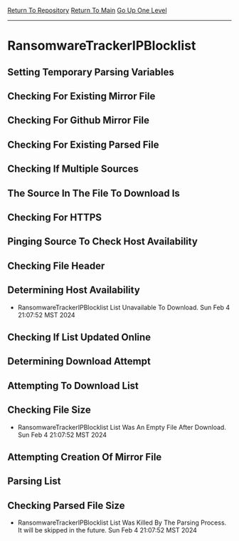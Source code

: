 [Return To Repository](https://github.com/DigitalWarrior/piholeparser/)
[Return To Main](https://github.com/DigitalWarrior/piholeparser/blob/master/RecentRunLogs/Mainlog.md)
[Go Up One Level](https://github.com/DigitalWarrior/piholeparser/blob/master/RecentRunLogs/TopLevelScripts/30-Processing-External-Blacklists.md)
____________________________________
# RansomwareTrackerIPBlocklist
## Setting Temporary Parsing Variables
## Checking For Existing Mirror File
## Checking For Github Mirror File
## Checking For Existing Parsed File
## Checking If Multiple Sources
## The Source In The File To Download Is
## Checking For HTTPS
## Pinging Source To Check Host Availability
## Checking File Header
## Determining Host Availability
* RansomwareTrackerIPBlocklist List Unavailable To Download. Sun Feb  4 21:07:52 MST 2024
## Checking If List Updated Online
## Determining Download Attempt
## Attempting To Download List
## Checking File Size
* RansomwareTrackerIPBlocklist List Was An Empty File After Download. Sun Feb  4 21:07:52 MST 2024
## Attempting Creation Of Mirror File
## Parsing List
## Checking Parsed File Size
* RansomwareTrackerIPBlocklist List Was Killed By The Parsing Process. It will be skipped in the future. Sun Feb  4 21:07:52 MST 2024
